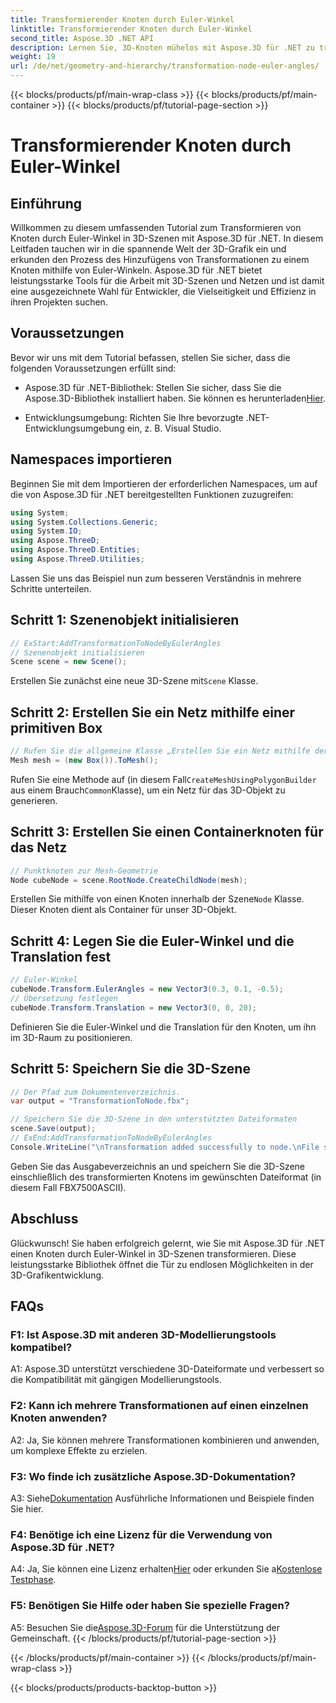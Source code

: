 ```yaml
---
title: Transformierender Knoten durch Euler-Winkel
linktitle: Transformierender Knoten durch Euler-Winkel
second_title: Aspose.3D .NET API
description: Lernen Sie, 3D-Knoten mühelos mit Aspose.3D für .NET zu transformieren. Befolgen Sie unsere Schritt-für-Schritt-Anleitung für beeindruckende Ergebnisse bei Ihren Projekten.
weight: 19
url: /de/net/geometry-and-hierarchy/transformation-node-euler-angles/
---
```


{{< blocks/products/pf/main-wrap-class >}}
{{< blocks/products/pf/main-container >}}
{{< blocks/products/pf/tutorial-page-section >}}

# Transformierender Knoten durch Euler-Winkel

## Einführung

Willkommen zu diesem umfassenden Tutorial zum Transformieren von Knoten durch Euler-Winkel in 3D-Szenen mit Aspose.3D für .NET. In diesem Leitfaden tauchen wir in die spannende Welt der 3D-Grafik ein und erkunden den Prozess des Hinzufügens von Transformationen zu einem Knoten mithilfe von Euler-Winkeln. Aspose.3D für .NET bietet leistungsstarke Tools für die Arbeit mit 3D-Szenen und Netzen und ist damit eine ausgezeichnete Wahl für Entwickler, die Vielseitigkeit und Effizienz in ihren Projekten suchen.

## Voraussetzungen

Bevor wir uns mit dem Tutorial befassen, stellen Sie sicher, dass die folgenden Voraussetzungen erfüllt sind:

-  Aspose.3D für .NET-Bibliothek: Stellen Sie sicher, dass Sie die Aspose.3D-Bibliothek installiert haben. Sie können es herunterladen[Hier](https://releases.aspose.com/3d/net/).

- Entwicklungsumgebung: Richten Sie Ihre bevorzugte .NET-Entwicklungsumgebung ein, z. B. Visual Studio.

## Namespaces importieren

Beginnen Sie mit dem Importieren der erforderlichen Namespaces, um auf die von Aspose.3D für .NET bereitgestellten Funktionen zuzugreifen:

```csharp
using System;
using System.Collections.Generic;
using System.IO;
using Aspose.ThreeD;
using Aspose.ThreeD.Entities;
using Aspose.ThreeD.Utilities;
```

Lassen Sie uns das Beispiel nun zum besseren Verständnis in mehrere Schritte unterteilen.

## Schritt 1: Szenenobjekt initialisieren

```csharp
// ExStart:AddTransformationToNodeByEulerAngles
// Szenenobjekt initialisieren
Scene scene = new Scene();
```

 Erstellen Sie zunächst eine neue 3D-Szene mit`Scene` Klasse.


## Schritt 2: Erstellen Sie ein Netz mithilfe einer primitiven Box

```csharp
// Rufen Sie die allgemeine Klasse „Erstellen Sie ein Netz mithilfe der Polygon-Builder-Methode“ auf, um eine Netzinstanz festzulegen
Mesh mesh = (new Box()).ToMesh();
```

 Rufen Sie eine Methode auf (in diesem Fall`CreateMeshUsingPolygonBuilder` aus einem Brauch`Common`Klasse), um ein Netz für das 3D-Objekt zu generieren.

## Schritt 3: Erstellen Sie einen Containerknoten für das Netz

```csharp
// Punktknoten zur Mesh-Geometrie
Node cubeNode = scene.RootNode.CreateChildNode(mesh);
```

 Erstellen Sie mithilfe von einen Knoten innerhalb der Szene`Node` Klasse. Dieser Knoten dient als Container für unser 3D-Objekt.

## Schritt 4: Legen Sie die Euler-Winkel und die Translation fest

```csharp
// Euler-Winkel
cubeNode.Transform.EulerAngles = new Vector3(0.3, 0.1, -0.5);            
// Übersetzung festlegen
cubeNode.Transform.Translation = new Vector3(0, 0, 20);
```

Definieren Sie die Euler-Winkel und die Translation für den Knoten, um ihn im 3D-Raum zu positionieren.

## Schritt 5: Speichern Sie die 3D-Szene

```csharp
// Der Pfad zum Dokumentenverzeichnis.
var output = "TransformationToNode.fbx";

// Speichern Sie die 3D-Szene in den unterstützten Dateiformaten
scene.Save(output);
// ExEnd:AddTransformationToNodeByEulerAngles
Console.WriteLine("\nTransformation added successfully to node.\nFile saved at " + output);
```

Geben Sie das Ausgabeverzeichnis an und speichern Sie die 3D-Szene einschließlich des transformierten Knotens im gewünschten Dateiformat (in diesem Fall FBX7500ASCII).

## Abschluss

Glückwunsch! Sie haben erfolgreich gelernt, wie Sie mit Aspose.3D für .NET einen Knoten durch Euler-Winkel in 3D-Szenen transformieren. Diese leistungsstarke Bibliothek öffnet die Tür zu endlosen Möglichkeiten in der 3D-Grafikentwicklung.

## FAQs

### F1: Ist Aspose.3D mit anderen 3D-Modellierungstools kompatibel?

A1: Aspose.3D unterstützt verschiedene 3D-Dateiformate und verbessert so die Kompatibilität mit gängigen Modellierungstools.

### F2: Kann ich mehrere Transformationen auf einen einzelnen Knoten anwenden?

A2: Ja, Sie können mehrere Transformationen kombinieren und anwenden, um komplexe Effekte zu erzielen.

### F3: Wo finde ich zusätzliche Aspose.3D-Dokumentation?

 A3: Siehe[Dokumentation](https://reference.aspose.com/3d/net/) Ausführliche Informationen und Beispiele finden Sie hier.

### F4: Benötige ich eine Lizenz für die Verwendung von Aspose.3D für .NET?

 A4: Ja, Sie können eine Lizenz erhalten[Hier](https://purchase.aspose.com/buy) oder erkunden Sie a[Kostenlose Testphase](https://releases.aspose.com/).

### F5: Benötigen Sie Hilfe oder haben Sie spezielle Fragen?

 A5: Besuchen Sie die[Aspose.3D-Forum](https://forum.aspose.com/c/3d/18) für die Unterstützung der Gemeinschaft.
{{< /blocks/products/pf/tutorial-page-section >}}

{{< /blocks/products/pf/main-container >}}
{{< /blocks/products/pf/main-wrap-class >}}

{{< blocks/products/products-backtop-button >}}
